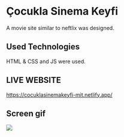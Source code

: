 ﻿﻿<h1> Çocukla Sinema Keyfi</h1>

A movie site similar to neftlix was designed.

<h2> Used Technologies </h2>

HTML & CSS and JS were used.

<h2> LIVE WEBSITE </h2>

https://cocuklasinemakeyfi-mit.netlify.app/

<h2> Screen gif </h2>

![](screen.gif)
